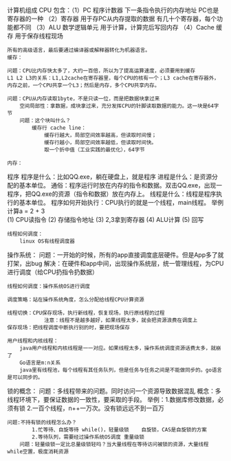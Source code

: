 计算机组成
    CPU
        包含：（1）PC 程序计数器  下一条指令执行的内存地址 PC也是寄存器的一种
              （2）寄存器  用于存PC从内存提取的数据 有几十个寄存器，每个功能都不同
              （3）ALU 数学逻辑单元  用于计算，计算完后写回内存
              （4）Cache 缓存 用于保存线程现场


    所有的高级语言，最后要通过编译器或解释器转化为机器语言。
    缓存：
    
    问题：CPU比内存快太多了，大约一百倍，所以为了提高运算速度，必须要用到缓存
    L1 L2 L3的关系：L1,L2cache在寄存器里，每个CPU的核有一个；L3 cache在寄存器外，内存之前，一个CPU共享一个L3；然后是内存，多个CPU共享内存。

    问题：CPU从内存读取1byte，不是只读一位，而是把数据块拿过来
        空间局部性：拿数据，成块拿过来，充分发挥CPU的针脚读取数据的能力。这一块是64字节
        问题：这个块叫什么？
            缓存行 cache line：
                缓存行越大，局部空间效率越高，但读取时间慢；
                缓存行越小，局部空间效率越低，但读取时间快。
                取一个折中值（工业实践的最优化），64字节

    内存：




程序
    程序是什么：比如QQ.exe，躺在硬盘上，就是程序
    进程是什么：是资源分配的基本单位。
            通俗：程序运行时放在内存的指令和数据。双击QQ.exe，出现一程序，把QQ.exe的资源（指令和数据）放在内存上。
    线程是什么：线程是程序执行的基本单位。
    程序如何开始执行：CPU执行的就是一个线程，main线程。
            举例 计算a = 2 + 3     
                (1) CPU读指令
                (2) 存储指令地址
                (3) 2,3拿到寄存器
                (4) ALU计算
                (5) 回写
    
    线程如何调度：
        linux OS有线程调度器

操作系统：
    问题：一开始的时候，所有的app直接调度底层硬件。但是App多了就打架，出bug
    解决：在硬件和app中间，出现操作系统层，统一管理线程，为CPU进行调度（给CPU扔指令扔数据）
    
    线程如何调度：操作系统OS进行调度
    
    调度策略：站在操作系统角度，怎么分配给线程CPU计算资源
    
    线程切换：CPU保存现场，执行新线程，恢复现场，执行原线程的过程
                注意：线程不是越多越好，如果线程太多，就会把资源浪费在调度上
    保存现场：把线程调度中断执行别的时，要把现场保存  

    用户线程和内核线程：
        java用户线程和内核线程是一一对应。如果线程太多，操作系统调度资源话费太多，就崩了
        Go语言是m:n关系    
        java里有线程池，每个线程有其任务队列，但是任务与任务之间是不能做同步的。go语言是可以同步的。

锁的概念：
    问题：多线程带来的问题。同时访问一个资源导致数据混乱
    概念：多线程环境下，要保证数据的一致性，要采取的手段。
         举例：1.数据库修改数据，必须有锁
              2.一百个线程，n++一万次。没有锁远远不到一百万   

    问题:不持有锁的线程怎么办？
            1.忙等待、自旋等待 while()，轻量级锁    自旋锁，CAS是自旋锁的方案
            2.等待队列，需要经过操作系统OS调度 重量级锁
        问题：轻量级锁一定比总量级锁轻吗？当大量线程在等待访问被锁的资源，大量线程while空置，极度消耗资源